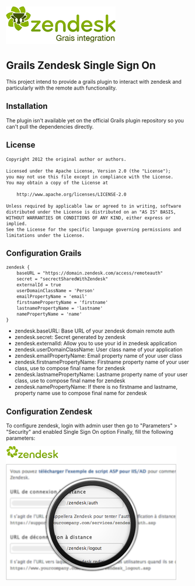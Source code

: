 ![screen01](https://github.com/bertrandPages/Grails-Zendesk-SSO/raw/master/web-app/images/logo/logo-zendesk-integration.png)

# Grails Zendesk Single Sign On
This project intend to provide a grails plugin to interact with zendesk and particularly with the remote auth functionality.


## Installation
The plugin isn't available yet on the official Grails plugin repository so you can't pull the dependencies directly.

## License

    Copyright 2012 the original author or authors.

    Licensed under the Apache License, Version 2.0 (the "License");
    you may not use this file except in compliance with the License.
    You may obtain a copy of the License at

        http://www.apache.org/licenses/LICENSE-2.0

    Unless required by applicable law or agreed to in writing, software
    distributed under the License is distributed on an "AS IS" BASIS,
    WITHOUT WARRANTIES OR CONDITIONS OF ANY KIND, either express or implied.
    See the License for the specific language governing permissions and
    limitations under the License.

## Configuration Grails

    zendesk {
        baseURL = "https://domain.zendesk.com/access/remoteauth"
        secret = "secrectSharedWithZendesk"
        externalId = true
        userDomainClassName = 'Person'
        emailPropertyName = 'email'
        firstnamePropertyName = 'firstname'
        lastnamePropertyName = 'lastname'
        namePropertyName = 'name'
    }

* zendesk.baseURL: Base URL of your zendesk domain remote auth
* zendesk.secret: Secret generated by zendesk
* zendesk.externalId: Allow you to use your id in znedesk application
* zendesk.userDomainClassName: User class name of your application
* zendesk.emailPropertyName: Email property name of your user class
* zendesk.firstnamePropertyName: Firstname property name of your user class, use to compose final name for zendesk
* zendesk.lastnamePropertyName: Lastname property name of your user class, use to compose final name for zendesk
* zendesk.namePropertyName: If there is no firstname and lastname, property name use to compose final name for zendesk

## Configuration Zendesk

To configure zendesk, login with admin user then go to "Parameters" > "Security" and enabled Single Sign On option
Finally, fill the following parameters:

![screen01](https://github.com/bertrandPages/Grails-Zendesk-SSO/raw/master/web-app/images/configuration/zendesk-parameters.png)

